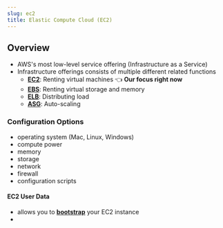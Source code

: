 ```yaml
---
slug: ec2
title: Elastic Compute Cloud (EC2)
---
```


## Overview
* AWS's most low-level service offering (Infrastructure as a Service)
* Infrastructure offerings consists of multiple different related functions
  * [**EC2**](## "Elastic Compute Cloud"): Renting virtual machines 👈 **Our focus right now**
  * [**EBS**](## "Elastic Block Storage"): Renting virtual storage and memory
  * [**ELB**](## "Elastic Load Balancer"): Distributing load
  * [**ASG**](## "Auto Scaling Group"): Auto-scaling

### Configuration Options
* operating system (Mac, Linux, Windows)
* compute power
* memory
* storage
* network
* firewall
* configuration scripts

#### EC2 User Data
* allows you to [**bootstrap**](## "launching commands when the machine is first booted up") your EC2 instance
* 


